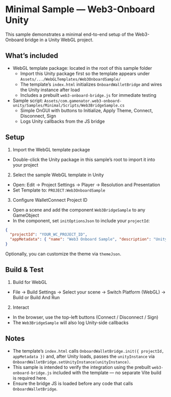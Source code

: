 # Minimal Sample — Web3-Onboard Unity

This sample demonstrates a minimal end-to-end setup of the Web3-Onboard bridge in a Unity WebGL project.

## What’s included
- WebGL template package: located in the root of this sample folder
  - Import this Unity package first so the template appears under `Assets/.../WebGLTemplates/Web3OnboardSample/`
  - The template’s `index.html` initializes `OnboardWalletBridge` and wires the Unity instance after load
  - Includes a prebuilt `web3-onboard-bridge.js` for immediate testing
- Sample script: `Assets/com.gamenator.web3-onboard-unity/Samples/Minimal/Scripts/Web3BridgeSample.cs`
  - Simple OnGUI with buttons to Initialize, Apply Theme, Connect, Disconnect, Sign
  - Logs Unity callbacks from the JS bridge

## Setup
1) Import the WebGL template package
- Double-click the Unity package in this sample’s root to import it into your project

2) Select the sample WebGL template in Unity
- Open: Edit → Project Settings → Player → Resolution and Presentation
- Set Template to: `PROJECT:Web3OnboardSample`

3) Configure WalletConnect Project ID
- Open a scene and add the component `Web3BridgeSample` to any GameObject
- In the component, set `initOptionsJson` to include your `projectId`:
```json
{
  "projectId": "YOUR_WC_PROJECT_ID",
  "appMetadata": { "name": "Web3 Onboard Sample", "description": "Unity WebGL Dapp" }
}
```

Optionally, you can customize the theme via `themeJson`.

## Build & Test
1) Build for WebGL
- File → Build Settings → Select your scene → Switch Platform (WebGL) → Build or Build And Run

2) Interact
- In the browser, use the top-left buttons (Connect / Disconnect / Sign)
- The `Web3BridgeSample` will also log Unity-side callbacks

## Notes
- The template’s `index.html` calls `OnboardWalletBridge.init({ projectId, appMetadata })` and, after Unity loads, passes the `unityInstance` via `OnboardWalletBridge.setUnityInstance(unityInstance)`.
- This sample is intended to verify the integration using the prebuilt `web3-onboard-bridge.js` included with the template — no separate Vite build is required here.
- Ensure the bridge JS is loaded before any code that calls `OnboardWalletBridge`.
